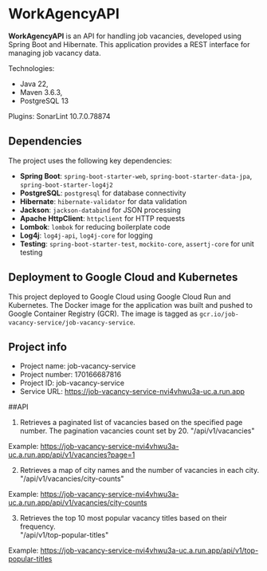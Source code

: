 # WorkAgencyAPI
**WorkAgencyAPI** is an API for handling job vacancies, developed using Spring Boot and Hibernate. This application provides a REST interface for managing job vacancy data.

Technologies:
- Java 22,
- Maven 3.6.3,
- PostgreSQL 13

Plugins:
SonarLint 10.7.0.78874

## Dependencies
The project uses the following key dependencies:
- **Spring Boot**: `spring-boot-starter-web`, `spring-boot-starter-data-jpa`, `spring-boot-starter-log4j2`
- **PostgreSQL**: `postgresql` for database connectivity
- **Hibernate**: `hibernate-validator` for data validation
- **Jackson**: `jackson-databind` for JSON processing
- **Apache HttpClient**: `httpclient` for HTTP requests
- **Lombok**: `lombok` for reducing boilerplate code
- **Log4j**: `log4j-api`, `log4j-core` for logging
- **Testing**: `spring-boot-starter-test`, `mockito-core`, `assertj-core` for unit testing

## Deployment to Google Cloud and Kubernetes
This project deployed to Google Cloud using Google Cloud Run and Kubernetes. 
The Docker image for the application was built and pushed to Google Container Registry (GCR). The image is tagged as `gcr.io/job-vacancy-service/job-vacancy-service`.

## Project info
- Project name:
  job-vacancy-service
- Project number:
  170166687816
- Project ID:
  job-vacancy-service
- Service URL: https://job-vacancy-service-nvi4vhwu3a-uc.a.run.app

##API 
1. Retrieves a paginated list of vacancies based on the specified page number.
   The pagination vacancies count set by 20.
  "/api/v1/vacancies"

Example: https://job-vacancy-service-nvi4vhwu3a-uc.a.run.app/api/v1/vacancies?page=1

2. Retrieves a map of city names and the number of vacancies in each city.
"/api/v1/vacancies/city-counts"

Example: https://job-vacancy-service-nvi4vhwu3a-uc.a.run.app/api/v1/vacancies/city-counts

3. Retrieves the top 10 most popular vacancy titles based on their frequency.   
 "/api/v1/top-popular-titles"

Example: https://job-vacancy-service-nvi4vhwu3a-uc.a.run.app/api/v1/top-popular-titles
